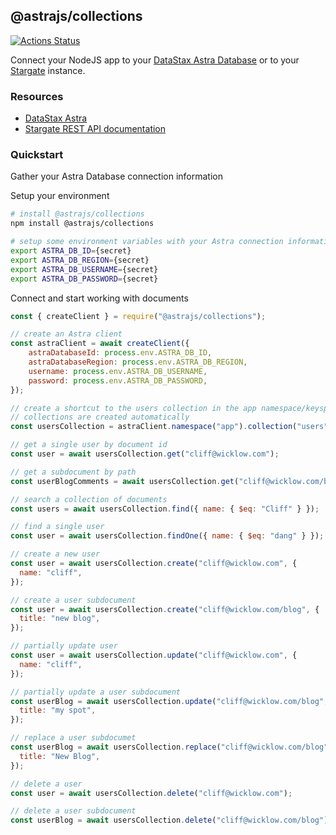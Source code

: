 ## @astrajs/collections

[![Actions Status](https://github.com/kidrecursive/astrajs/workflows/Tests/badge.svg)](https://github.com/kidrecursive/astrajs/actions) 

Connect your NodeJS app to your [DataStax Astra Database](https://astra.datastax.com) or to your [Stargate](https://stargate.io/) instance.

### Resources
- [DataStax Astra](https://astra.datastax.com)
- [Stargate REST API documentation](https://stargate.io/)

### Quickstart

Gather your Astra Database connection information

Setup your environment
```bash
# install @astrajs/collections
npm install @astrajs/collections

# setup some environment variables with your Astra connection information
export ASTRA_DB_ID={secret}
export ASTRA_DB_REGION={secret}
export ASTRA_DB_USERNAME={secret}
export ASTRA_DB_PASSWORD={secret}
```

Connect and start working with documents
```javascript
const { createClient } = require("@astrajs/collections");

// create an Astra client
const astraClient = await createClient({
    astraDatabaseId: process.env.ASTRA_DB_ID,
    astraDatabaseRegion: process.env.ASTRA_DB_REGION,
    username: process.env.ASTRA_DB_USERNAME,
    password: process.env.ASTRA_DB_PASSWORD,
});

// create a shortcut to the users collection in the app namespace/keyspace
// collections are created automatically
const usersCollection = astraClient.namespace("app").collection("users");

// get a single user by document id
const user = await usersCollection.get("cliff@wicklow.com");

// get a subdocument by path
const userBlogComments = await usersCollection.get("cliff@wicklow.com/blog/comments");

// search a collection of documents
const users = await usersCollection.find({ name: { $eq: "Cliff" } });

// find a single user
const user = await usersCollection.findOne({ name: { $eq: "dang" } });

// create a new user
const user = await usersCollection.create("cliff@wicklow.com", {
  name: "cliff",
});

// create a user subdocument
const user = await usersCollection.create("cliff@wicklow.com/blog", {
  title: "new blog",
});

// partially update user
const user = await usersCollection.update("cliff@wicklow.com", {
  name: "cliff",
});

// partially update a user subdocument 
const userBlog = await usersCollection.update("cliff@wicklow.com/blog", {
  title: "my spot",
});

// replace a user subdocumet
const userBlog = await usersCollection.replace("cliff@wicklow.com/blog", {
  title: "New Blog",
});

// delete a user
const user = await usersCollection.delete("cliff@wicklow.com");

// delete a user subdocument
const userBlog = await usersCollection.delete("cliff@wicklow.com/blog");
```